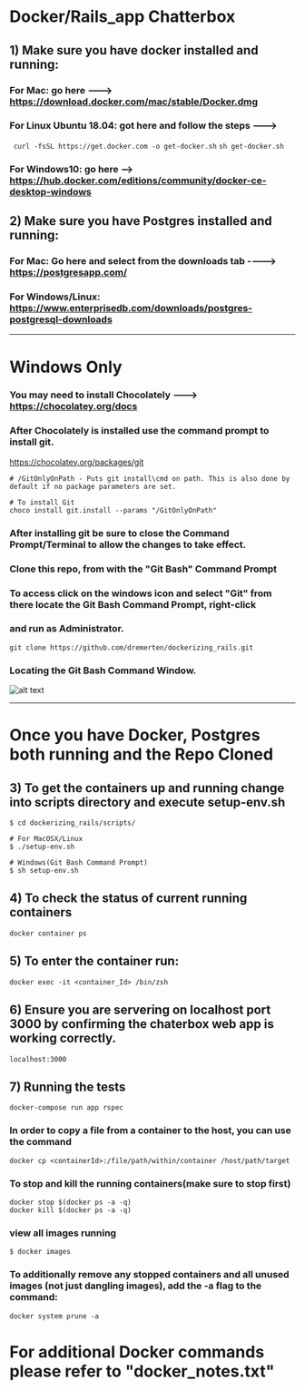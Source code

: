 # Docker/Rails_app Chatterbox


## 1) Make sure you have docker installed and running: 

### For Mac: go here ---> https://download.docker.com/mac/stable/Docker.dmg

### For Linux Ubuntu 18.04: got here and follow the steps ---> 
``` curl -fsSL https://get.docker.com -o get-docker.sh```
```sh get-docker.sh```

### For Windows10: go here --> https://hub.docker.com/editions/community/docker-ce-desktop-windows

## 2) Make sure you have Postgres installed and running:

### For Mac: Go here and select from the downloads tab ----> https://postgresapp.com/

### For Windows/Linux: https://www.enterprisedb.com/downloads/postgres-postgresql-downloads

*************************************************************************************************************

# Windows Only
### You may need to install Chocolately ---> https://chocolatey.org/docs

### After Chocolately is installed use the command prompt to install git.
https://chocolatey.org/packages/git

```# MUST RUN CMD AS ADMINISTRATOR
# /GitOnlyOnPath - Puts git install\cmd on path. This is also done by default if no package parameters are set.

# To install Git
choco install git.install --params "/GitOnlyOnPath"
```

### After installing git be sure to close the Command Prompt/Terminal to allow the changes to take effect.

 ### Clone this repo, from with the "Git Bash" Command Prompt
   ### To access click on the windows icon and select "Git" from there locate the Git Bash Command Prompt, right-click
   ### and run as Administrator.
```
git clone https://github.com/dremerten/dockerizing_rails.git
```


### Locating the Git Bash Command Window.
![alt text](https://i.stack.imgur.com/soecn.png)

****************************************************************************************************************

# Once you have Docker, Postgres both running and the Repo Cloned

## 3) To get the containers up and running change into scripts directory and execute setup-env.sh
```
$ cd dockerizing_rails/scripts/

# For MacOSX/Linux
$ ./setup-env.sh

# Windows(Git Bash Command Prompt)
$ sh setup-env.sh
```
## 4) To check the status of current running containers
```
docker container ps
```
## 5) To enter the container run:
```
docker exec -it <container_Id> /bin/zsh
```
## 6) Ensure you are servering on localhost port 3000 by confirming the chaterbox web app is working correctly.
```localhost:3000```

## 7) Running the tests
```
docker-compose run app rspec
```
### In order to copy a file from a container to the host, you can use the command
```
docker cp <containerId>:/file/path/within/container /host/path/target
```

### To stop and kill the running containers(make sure to stop first)
```
docker stop $(docker ps -a -q)
docker kill $(docker ps -a -q)
```

### view all images running
```
$ docker images
```

### To additionally remove any stopped containers and all unused images (not just dangling images), add the -a flag to the command:
```
docker system prune -a
```
# For additional Docker commands please refer to "docker_notes.txt"


